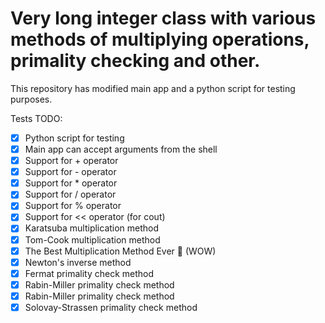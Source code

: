 # Very long integer class with various methods of multiplying operations, primality checking and other.

This repository has modified main app and a python script for testing purposes.

Tests TODO:
* [X] Python script for testing
* [X] Main app can accept arguments from the shell 
* [X] Support for + operator
* [X] Support for - operator
* [X] Support for * operator
* [X] Support for / operator
* [X] Support for % operator
* [X] Support for << operator (for cout)
* [X] Karatsuba multiplication method
* [X] Tom-Cook multiplication method
* [X] The Best Multiplication Method Ever 🤩 (WOW)
* [X] Newton's inverse method
* [X] Fermat primality check method
* [X] Rabin-Miller primality check method
* [X] Rabin-Miller primality check method
* [X] Solovay-Strassen primality check method